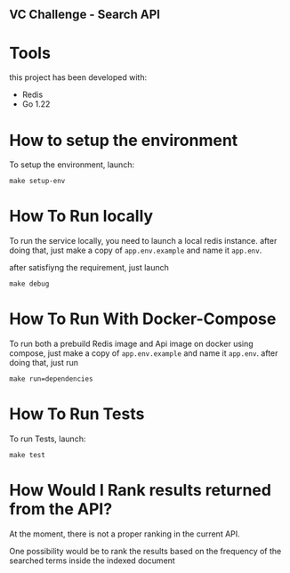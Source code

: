 ## VC Challenge - Search API

# Tools
this project has been developed with:
- Redis
- Go 1.22

# How to setup the environment
To setup the environment, launch:

`make setup-env`

# How To Run locally
To run the service locally, you need to launch a local redis instance.
after doing that, just make a copy
of `app.env.example` and name it `app.env`.

after satisfiyng the requirement, just launch

`make debug`

# How To Run With Docker-Compose
To run both a prebuild Redis image and Api image on docker using compose, just make a copy
of `app.env.example` and name it `app.env`. after doing that, just run

`make run=dependencies`

# How To Run Tests
To run Tests, launch:

`make test`

# How Would I Rank results returned from the API?

At the moment, there is not a proper ranking in the current API.

One possibility would be to rank the results based on the frequency of the searched terms inside the indexed document



